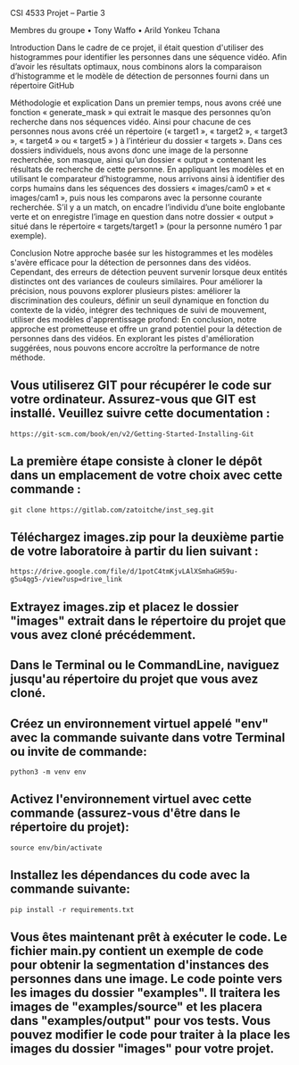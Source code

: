  
CSI 4533 
Projet – Partie 3
 

Membres du groupe
•	Tony Waffo
•	Arild Yonkeu Tchana





Introduction
Dans le cadre de ce projet, il était question d'utiliser des histogrammes pour identifier les personnes dans une séquence vidéo. Afin d’avoir les résultats optimaux, nous combinons alors la comparaison d’histogramme et le modèle de détection de personnes fourni dans un répertoire GitHub

Méthodologie et explication
Dans un premier temps, nous avons créé une fonction « generate_mask » qui extrait le masque des personnes qu’on recherche dans nos séquences vidéo. Ainsi pour chacune de ces personnes nous avons créé un répertoire (« target1 », « target2 », « target3 », « target4 » ou « target5 » ) à l’intérieur du dossier « targets ». Dans ces dossiers individuels, nous avons donc une image de la personne recherchée, son masque, ainsi qu’un dossier « output » contenant les résultats de recherche de cette personne.
En appliquant les modèles et en utilisant le comparateur d’histogramme, nous arrivons ainsi à identifier des corps humains dans les séquences des dossiers « images/cam0 » et « images/cam1 », puis nous les comparons avec la personne courante recherchée. S’il y a un match, on encadre l’individu d’une boite englobante verte et on enregistre l’image en question dans notre dossier « output » situé dans le répertoire « targets/target1 » (pour la personne numéro 1 par exemple).


Conclusion
Notre approche basée sur les histogrammes et les modèles s'avère efficace pour la détection de personnes dans des vidéos. Cependant, des erreurs de détection peuvent survenir lorsque deux entités distinctes ont des variances de couleurs similaires. Pour améliorer la précision, nous pouvons explorer plusieurs pistes: améliorer la discrimination des couleurs, définir un seuil dynamique en fonction du contexte de la vidéo, intégrer des techniques de suivi de mouvement, utiliser des modèles d'apprentissage profond:
En conclusion, notre approche est prometteuse et offre un grand potentiel pour la détection de personnes dans des vidéos. En explorant les pistes d'amélioration suggérées, nous pouvons encore accroître la performance de notre méthode.




## Vous utiliserez GIT pour récupérer le code sur votre ordinateur. Assurez-vous que GIT est installé. Veuillez suivre cette documentation :
```
https://git-scm.com/book/en/v2/Getting-Started-Installing-Git
```

## La première étape consiste à cloner le dépôt dans un emplacement de votre choix avec cette commande :
```
git clone https://gitlab.com/zatoitche/inst_seg.git
```


## Téléchargez images.zip pour la deuxième partie de votre laboratoire à partir du lien suivant :
```
https://drive.google.com/file/d/1potC4tmKjvLAlXSmhaGH59u-g5u4qg5-/view?usp=drive_link
```


## Extrayez images.zip et placez le dossier "images" extrait dans le répertoire du projet que vous avez cloné précédemment.

## Dans le Terminal ou le CommandLine, naviguez jusqu'au répertoire du projet que vous avez cloné.

## Créez un environnement virtuel appelé "env" avec la commande suivante dans votre Terminal ou invite de commande:
```
python3 -m venv env
```

## Activez l'environnement virtuel avec cette commande (assurez-vous d'être dans le répertoire du projet):
```
source env/bin/activate
```

## Installez les dépendances du code avec la commande suivante:
```
pip install -r requirements.txt
```


## Vous êtes maintenant prêt à exécuter le code. Le fichier main.py contient un exemple de code pour obtenir la segmentation d'instances des personnes dans une image. Le code pointe vers les images du dossier "examples". Il traitera les images de "examples/source" et les placera dans "examples/output" pour vos tests. Vous pouvez modifier le code pour traiter à la place les images du dossier "images" pour votre projet.